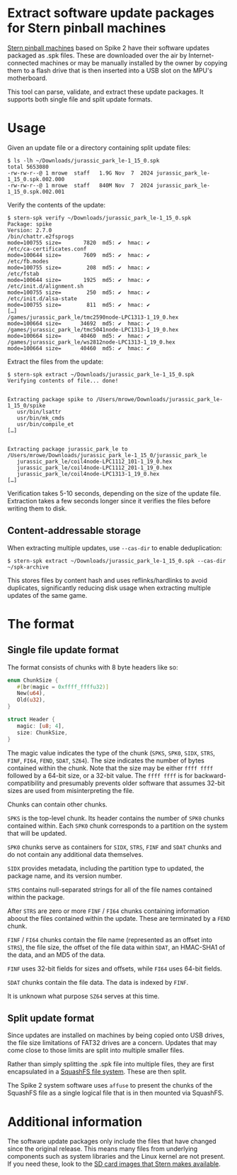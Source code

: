# Extract software update packages for Stern pinball machines

[Stern pinball machines](https://www.sternpinball.com/) based on Spike 2 have
their software updates packaged as .spk files. These are downloaded over the
air by Internet-connected machines or may be manually installed by the owner by
copying them to a flash drive that is then inserted into a USB slot on the
MPU's motherboard.

This tool can parse, validate, and extract these update packages. It supports both
single file and split update formats.

# Usage

Given an update file or a directory containing split update files:

```
$ ls -lh ~/Downloads/jurassic_park_le-1_15_0.spk
total 5653080
-rw-rw-r--@ 1 mrowe  staff   1.9G Nov  7  2024 jurassic_park_le-1_15_0.spk.002.000
-rw-rw-r--@ 1 mrowe  staff   840M Nov  7  2024 jurassic_park_le-1_15_0.spk.002.001
```

Verify the contents of the update:

```
$ stern-spk verify ~/Downloads/jurassic_park_le-1_15_0.spk
Package: spike
Version: 2.7.0
/bin/chattr.e2fsprogs                                        mode=100755 size=       7820  md5: ✔  hmac: ✔
/etc/ca-certificates.conf                                    mode=100644 size=       7609  md5: ✔  hmac: ✔
/etc/fb.modes                                                mode=100755 size=        208  md5: ✔  hmac: ✔
/etc/fstab                                                   mode=100644 size=       1925  md5: ✔  hmac: ✔
/etc/init.d/alignment.sh                                     mode=100755 size=        250  md5: ✔  hmac: ✔
/etc/init.d/alsa-state                                       mode=100755 size=        811  md5: ✔  hmac: ✔
[…]
/games/jurassic_park_le/tmc2590node-LPC1313-1_19_0.hex       mode=100664 size=      34692  md5: ✔  hmac: ✔
/games/jurassic_park_le/tmc5041node-LPC1313-1_19_0.hex       mode=100664 size=      40460  md5: ✔  hmac: ✔
/games/jurassic_park_le/ws2812node-LPC1313-1_19_0.hex        mode=100664 size=      40460  md5: ✔  hmac: ✔
```

Extract the files from the update:

```
$ stern-spk extract ~/Downloads/jurassic_park_le-1_15_0.spk
Verifying contents of file... done!


Extracting package spike to /Users/mrowe/Downloads/jurassic_park_le-1_15_0/spike
   usr/bin/lsattr
   usr/bin/mk_cmds
   usr/bin/compile_et
[…]


Extracting package jurassic_park_le to /Users/mrowe/Downloads/jurassic_park_le-1_15_0/jurassic_park_le
   jurassic_park_le/coil4node-LPC1112_101-1_19_0.hex
   jurassic_park_le/coil4node-LPC1112_201-1_19_0.hex
   jurassic_park_le/coil4node-LPC1313-1_19_0.hex
[…]
```

Verification takes 5-10 seconds, depending on the size of the update file.
Extraction takes a few seconds longer since it verifies the files before writing
them to disk.

## Content-addressable storage

When extracting multiple updates, use `--cas-dir` to enable deduplication:

```
$ stern-spk extract ~/Downloads/jurassic_park_le-1_15_0.spk --cas-dir ~/spk-archive
```

This stores files by content hash and uses reflinks/hardlinks to avoid duplicates,
significantly reducing disk usage when extracting multiple updates of the same game.

# The format

## Single file update format

The format consists of chunks with 8 byte headers like so:

```rust
enum ChunkSize {
   #[br(magic = 0xffff_ffffu32)]
   New(u64),
   Old(u32),
}

struct Header {
   magic: [u8; 4],
   size: ChunkSize,
}
```

The magic value indicates the type of the chunk (`SPKS`, `SPK0`, `SIDX`,
`STRS`, `FINF`, `FI64`, `FEND`, `SDAT`, `SZ64`). The size indicates the number
of bytes contained within the chunk. Note that the size may be either `ffff ffff`
followed by a 64-bit size, or a 32-bit value. The `ffff ffff` is for
backward-compatibility and presumably prevents older software that assumes
32-bit sizes are used from misinterpreting the file.

Chunks can contain other chunks.

`SPKS` is the top-level chunk. Its header contains the number of `SPK0` chunks
contained within. Each `SPK0` chunk corresponds to a partition on the system
that will be updated.

`SPK0` chunks serve as containers for `SIDX`, `STRS`, `FINF` and `SDAT` chunks
and do not contain any additional data themselves.

`SIDX` provides metadata, including the partition type to updated, the package
name, and its version number. 

`STRS` contains null-separated strings for all of the file names contained
within the package.

After `STRS` are zero or more `FINF` / `FI64` chunks containing information
aboout the files contained within the update. These are terminated by a `FEND`
chunk.

`FINF` / `FI64` chunks contain the file name (represented as an offset into `STRS`), the
file size, the offset of the file data within `SDAT`, an HMAC-SHA1 of the data,
and an MD5 of the data.

`FINF` uses 32-bit fields for sizes and offsets, while `FI64` uses 64-bit fields.

`SDAT` chunks contain the file data. The data is indexed by `FINF`.

It is unknown what purpose `SZ64` serves at this time.


## Split update format

Since updates are installed on machines by being copied onto USB drives, the
file size limitations of FAT32 drives are a concern. Updates that may come
close to those limits are split into multiple smaller files.

Rather than simply splitting the .spk file into multiple files, they are first
encapsulated in a [SquashFS file
system](https://tldp.org/HOWTO/SquashFS-HOWTO/whatis.html). These are then
split.

The Spike 2 system software uses `affuse` to present the chunks of the SquashFS
file as a single logical file that is in then mounted via SquashFS.

# Additional information

The software update packages only include the files that have changed since the
original release. This means many files from underlying components such as
system libraries and the Linux kernel are not present. If you need these, look
to the [SD card images that Stern makes
available](https://sternpinball.com/support/sd-cards/).
